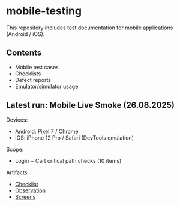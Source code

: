 # mobile-testing
This repository includes test documentation for mobile applications (Android / iOS).

## Contents

- Mobile test cases
- Checklists
- Defect reports
- Emulator/simulator usage


## Latest run: Mobile Live Smoke (26.08.2025)
Devices:
- Android: Pixel 7 / Chrome
- iOS: iPhone 12 Pro / Safari (DevTools emulation)

Scope:
- Login + Cart critical path checks (10 items)

Artifacts:
- [Checklist](bs-live-2025-08-26/checklists/MobileLiveSmoke.md)
- [Observation](bs-live-2025-08-26/bugs/OBS_NO_BUGS_FOUND.md)
- [Screens](bs-live-2025-08-26/screens/)
